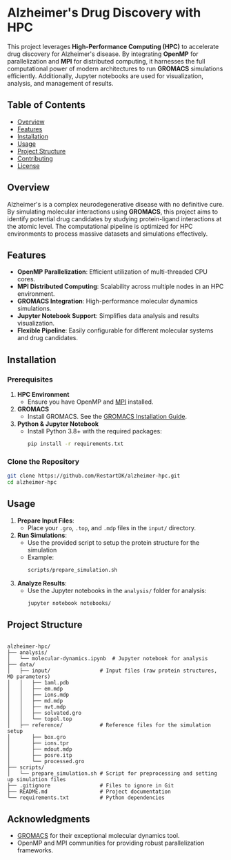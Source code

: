 # Alzheimer's Drug Discovery with HPC

This project leverages **High-Performance Computing (HPC)** to accelerate drug discovery for Alzheimer's disease. By integrating **OpenMP** for parallelization and **MPI** for distributed computing, it harnesses the full computational power of modern architectures to run **GROMACS** simulations efficiently. Additionally, Jupyter notebooks are used for visualization, analysis, and management of results.

## Table of Contents

- [Overview](#overview)
- [Features](#features)
- [Installation](#installation)
- [Usage](#usage)
- [Project Structure](#project-structure)
- [Contributing](#contributing)
- [License](#license)

## Overview

Alzheimer's is a complex neurodegenerative disease with no definitive cure. By simulating molecular interactions using **GROMACS**, this project aims to identify potential drug candidates by studying protein-ligand interactions at the atomic level. The computational pipeline is optimized for HPC environments to process massive datasets and simulations effectively.

## Features

- **OpenMP Parallelization**: Efficient utilization of multi-threaded CPU cores.
- **MPI Distributed Computing**: Scalability across multiple nodes in an HPC environment.
- **GROMACS Integration**: High-performance molecular dynamics simulations.
- **Jupyter Notebook Support**: Simplifies data analysis and results visualization.
- **Flexible Pipeline**: Easily configurable for different molecular systems and drug candidates.

## Installation

### Prerequisites

1. **HPC Environment**
   - Ensure you have OpenMP and [MPI](https://docs.open-mpi.org/en/v5.0.x/installing-open-mpi/quickstart.html) installed.
2. **GROMACS**
   - Install GROMACS. See the [GROMACS Installation Guide](https://manual.gromacs.org/current/install-guide/index.html).
3. **Python & Jupyter Notebook**
   - Install Python 3.8+ with the required packages:
     ```bash
     pip install -r requirements.txt
     ```

### Clone the Repository

```bash
git clone https://github.com/RestartDK/alzheimer-hpc.git
cd alzheimer-hpc
```

## Usage

1. **Prepare Input Files**:
   - Place your `.gro`, `.top`, and `.mdp` files in the `input/` directory.
2. **Run Simulations**:
   - Use the provided script to setup the protein structure for the simulation
   - Example:
     ```bash
     scripts/prepare_simulation.sh
     ```
3. **Analyze Results**:
   - Use the Jupyter notebooks in the `analysis/` folder for analysis:
     ```bash
     jupyter notebook notebooks/
     ```

## Project Structure

```

alzheimer-hpc/
├── analysis/
│   └── molecular-dynamics.ipynb  # Jupyter notebook for analysis
├── data/
│   ├── input/                # Input files (raw protein structures, MD parameters)
│   │   ├── 1aml.pdb
│   │   ├── em.mdp
│   │   ├── ions.mdp
│   │   ├── md.mdp
│   │   ├── nvt.mdp
│   │   ├── solvated.gro
│   │   └── topol.top
│   ├── reference/            # Reference files for the simulation setup
│       ├── box.gro
│       ├── ions.tpr
│       ├── mdout.mdp
│       ├── posre.itp
│       └── processed.gro
├── scripts/
│   └── prepare_simulation.sh # Script for preprocessing and setting up simulation files
├── .gitignore                # Files to ignore in Git
├── README.md                 # Project documentation
└── requirements.txt          # Python dependencies
```

## Acknowledgments

- [GROMACS](http://www.gromacs.org) for their exceptional molecular dynamics tool.
- OpenMP and MPI communities for providing robust parallelization frameworks.

